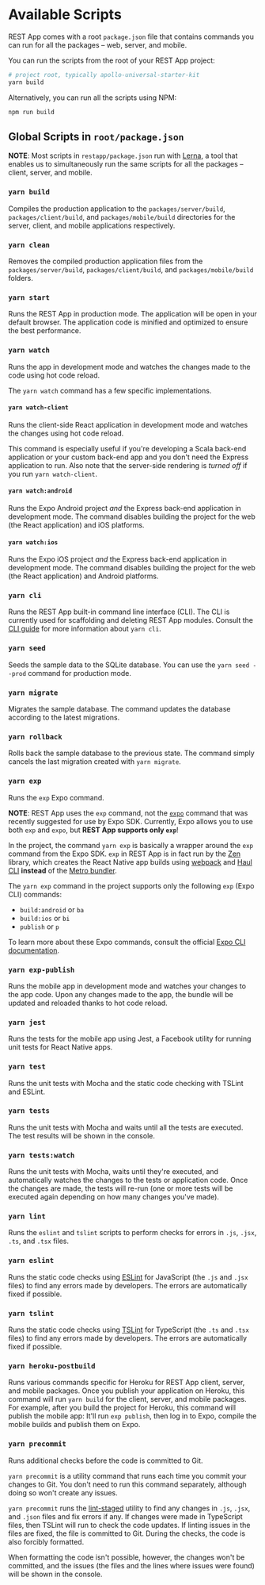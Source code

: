 # Available Scripts

REST App comes with a root `package.json` file that contains commands you can run for all the 
packages &ndash; web, server, and mobile.

You can run the scripts from the root of your REST App project:

```bash
# project root, typically apollo-universal-starter-kit
yarn build
```

Alternatively, you can run all the scripts using NPM:

```bash
npm run build
```

## Global Scripts in `root/package.json`

**NOTE**: Most scripts in `restapp/package.json` run with [Lerna], a tool that enables us to 
simultaneously run the same scripts for all the packages &ndash; client, server, and mobile.

### `yarn build`

Compiles the production application to the `packages/server/build`, `packages/client/build`, and `packages/mobile/build` 
directories for the server, client, and mobile applications respectively.

### `yarn clean`

Removes the compiled production application files from the `packages/server/build`, `packages/client/build`, and 
`packages/mobile/build` folders.

### `yarn start`

Runs the REST App in production mode. The application will be open in your default 
browser. The application code is minified and optimized to ensure the best performance.

### `yarn watch`

Runs the app in development mode and watches the changes made to the code using hot code reload.

The `yarn watch` command has a few specific implementations.

#### `yarn watch-client`

Runs the client-side React application in development mode and watches the changes using hot code reload. 

This command is especially useful if you're developing a Scala back-end application or your custom back-end app and you 
don't need the Express application to run. Also note that the server-side rendering is _turned off_ if you run 
`yarn watch-client`.

#### `yarn watch:android`

Runs the Expo Android project _and_ the Express back-end application in development mode. The command disables 
building the project for the web (the React application) and iOS platforms.
 
#### `yarn watch:ios`

Runs the Expo iOS project _and_ the Express back-end application in development mode. The command disables building the 
project for the web (the React application) and Android platforms.

### `yarn cli`

Runs the REST App built-in command line interface (CLI). The CLI is currently used for scaffolding 
and deleting REST App modules. Consult the [CLI guide] for more information about `yarn cli`.

### `yarn seed`

Seeds the sample data to the SQLite database. You can use the `yarn seed --prod` command for production mode.

### `yarn migrate`

Migrates the sample database. The command updates the database according to the latest migrations.

### `yarn rollback`

Rolls back the sample database to the previous state. The command simply cancels the last migration created with 
`yarn migrate`.

### `yarn exp`

Runs the `exp` Expo command.

**NOTE**: REST App uses the `exp` command, not the [`expo`] command that was recently suggested 
for use by Expo SDK. Currently, Expo allows you to use both `exp` and `expo`, but **REST App supports only 
`exp`**! 

In the project, the command `yarn exp` is basically a wrapper around the `exp` command from the Expo SDK. `exp` in 
REST App is in fact run by the [Zen] library, which creates the React Native app builds using [webpack] and 
[Haul CLI] **instead** of the [Metro bundler].

The `yarn exp` command in the project supports only the following `exp` (Expo CLI) commands: 

* `build:android` or `ba`
* `build:ios` or `bi`
* `publish` or `p`

To learn more about these Expo commands, consult the official [Expo CLI documentation].

### `yarn exp-publish`

Runs the mobile app in development mode and watches your changes to the app code. Upon any changes made to the 
app, the bundle will be updated and reloaded thanks to hot code reload.                                                        

### `yarn jest`

Runs the tests for the mobile app using Jest, a Facebook utility for running unit tests for React Native apps.

### `yarn test`

Runs the unit tests with Mocha and the static code checking with TSLint and ESLint.

### `yarn tests`

Runs the unit tests with Mocha and waits until all the tests are executed. The test results will be shown in the 
console.

### `yarn tests:watch` 

Runs the unit tests with Mocha, waits until they're executed, and automatically watches the changes to the tests or 
application code. Once the changes are made, the tests will re-run (one or more tests will be executed again depending
on how many changes you've made).

### `yarn lint`

Runs the `eslint` and `tslint` scripts to perform checks for errors in `.js`, `.jsx`, `.ts`, and `.tsx` files.

### `yarn eslint`

Runs the static code checks using [ESLint] for JavaScript (the `.js` and `.jsx` files) to find any errors made by 
developers. The errors are automatically fixed if possible.

### `yarn tslint`

Runs the static code checks using [TSLint] for TypeScript (the `.ts` and `.tsx` files) to find any errors made by 
developers. The errors are automatically fixed if possible.

### `yarn heroku-postbuild`

Runs various commands specific for Heroku for REST App client, server, and mobile packages.
Once you publish your application on Heroku, this command will run `yarn build` for the client, server, and mobile 
packages. For example, after you build the project for Heroku, this command will publish the mobile app: It'll run 
`exp publish`, then log in to Expo, compile the mobile builds and publish them on Expo.

### `yarn precommit`

Runs additional checks before the code is committed to Git. 

`yarn precommit` is a utility command that runs each time you commit your changes to Git. You don't need to run this 
command separately, although doing so won't create any issues.

`yarn precommit` runs the [lint-staged] utility to find any changes in `.js`, `.jsx`, and `.json` files and fix errors 
if any. If changes were made in TypeScript files, then TSLint will run to check the code updates. If linting issues in 
the files are fixed, the file is committed to Git. During the checks, the code is also forcibly formatted.

When formatting the code isn't possible, however, the changes won't be committed, and the issues (the files and the 
lines where issues were found) will be shown in the console.

[lerna]: https://lernajs.io/
[cli guide]: https://github.com/sysgears/apollo-universal-starter-kit/blob/master/docs/tools/cli.md
[`expo`]: https://docs.expo.io/versions/latest/workflow/expo-cli
[zen]: https://github.com/sysgears/larix/tree/master/packages/zen
[webpack]: https://webpack.js.org/
[haul cli]: https://github.com/callstack/haul
[metro bundler]: https://facebook.github.io/metro/
[expo cli documentation]: https://docs.expo.io/versions/latest/workflow/expo-cli
[esLint]: https://eslint.org/
[tslint]: https://palantir.github.io/tslint/ 
[lint-staged]: https://www.npmjs.com/package/lint-staged
